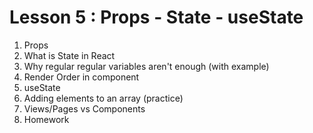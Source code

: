 # Lesson 5 : Props - State - useState

1. Props
2. What is State in React
3. Why regular regular variables aren't enough (with example)
4. Render Order in component
5. useState
6. Adding elements to an array (practice)
7. Views/Pages vs Components
8. Homework
